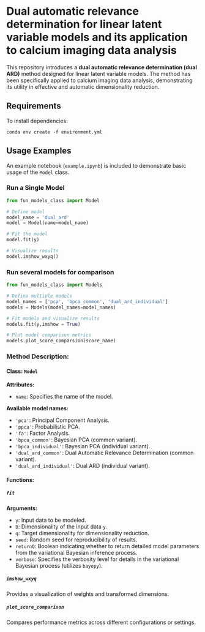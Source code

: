 # Dual automatic relevance determination for linear latent variable models and its application to calcium imaging data analysis


This repository introduces a **dual automatic relevance determination (dual ARD)** method designed for linear latent variable models. The method has been specifically applied to calcium imaging data analysis, demonstrating its utility in effective and automatic dimensionality reduction. 
 



## Requirements
To install dependencies:
```
conda env create -f environment.yml
```
## Usage Examples

An example notebook (`example.ipynb`) is included to demonstrate basic usage of the `Model` class.

### **Run a Single Model**
```python
from fun_models_class import Model

# Define model
model_name = 'dual_ard'
model = Model(name=model_name)

# Fit the model
model.fit(y)

# Visualize results
model.imshow_wxyq()
```




### Run several models for comparison 
```python
from fun_models_class import Models

# Define multiple models
model_names = ['pca', 'bpca_common', 'dual_ard_individual']
models = Models(model_names=model_names)

# Fit models and visualize results
models.fit(y,imshow = True)

# Plot model comparison metrics
models.plot_score_comparsion(score_name)
```




### Method Description:

#### **Class: `Model`**  
**Attributes:**  
- `name`: Specifies the name of the model.



**Available model names:**  
- `'pca'`: Principal Component Analysis.  
- `'ppca'`: Probabilistic PCA.  
- `'fa'`: Factor Analysis.  
- `'bpca_common'`: Bayesian PCA (common variant).  
- `'bpca_individual'`: Bayesian PCA (individual variant).  
- `'dual_ard_common'`: Dual Automatic Relevance Determination (common variant).  
- `'dual_ard_individual'`: Dual ARD (individual variant).  



#### **Functions:**  

##### **`fit`**  
**Arguments:**  
- `y`: Input data to be modeled.  
- `D`: Dimensionality of the input data `y`.  
- `q`: Target dimensionality for dimensionality reduction.  
- `seed`: Random seed for reproducibility of results.  
- `returnQ`: Boolean indicating whether to return detailed model parameters from the variational Bayesian inference process.  
- `verbose`: Specifies the verbosity level for details in the variational Bayesian process (utilizes `bayepy`).  



##### **`imshow_wxyq`**  
Provides a visualization of weights and transformed dimensions.



##### **`plot_score_comparison`**  
Compares performance metrics across different configurations or settings. 

